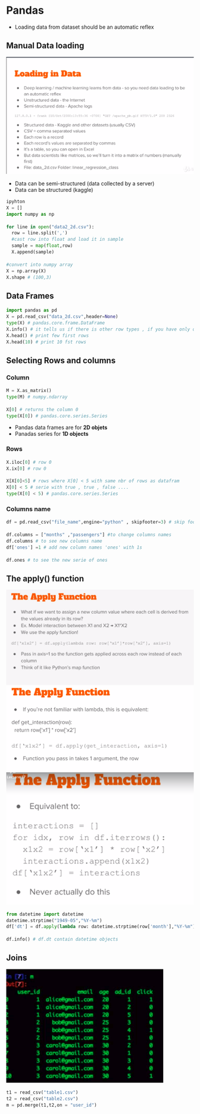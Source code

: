 # Pandas
- Loading data from dataset should be an automatic reflex

## Manual Data loading
![Streched](/assets/S3L13.png)
- Data can be semi-structured (data collected by a server)
- Data can be structured (kaggle)
```python
ipyhton
X = []
import numpy as np

for line in open("data2_2d.csv"):
  row = line.split(',')
  #cast row into float and load it in sample
  sample = map(float,row)
  X.append(sample)

#convert into numpy array
X = np.array(X)
X.shape # (100,3)
```  

## Data Frames
```python
import pandas as pd
X = pd.read_csv("data_2d.csv",header=None)
type(X) # pandas.core.frame.DataFrame
X.info() # it tells us if there is other row types , if you have only one String in cell it will return String
X.head() # print few first rows
X.head(10) # print 10 fst rows
```

## Selecting Rows and columns
### Column
```python
M = X.as_matrix()
type(M) # numpy.ndarray

X[0] # returns the column 0
type(X[0]) # pandas.core.series.Series
```
 - Pandas data frames are for **2D objets**
 - Panadas series for **1D objects**
 ### Rows
 ```python
X.iloc[0] # row 0
X.ix[0] # row 0

X[X[0]<5] # rows where X[0] < 5 with same nbr of rows as datafram
X[0] < 5 # serie with true , true , false ....
type(X[0] < 5) # pandas.core.series.Series
```
### Columns name
```python
df = pd.read_csv("file_name",engine="python" , skipfooter=3) # skip footer is number of lines at bottom to skip  (unspported with engine = 'c')

df.columns = ["months" ,"passengers"] #to change columns names
df.columns # to see new columns name 
df['ones'] =1 # add new column names 'ones' with 1s

df.ones # to see the new serie of ones
```

## The apply() function
![Streched](/assets/S3L17.png)
![Streched](/assets/S3L17-2.png)
![Streched](/assets/S3L17-3.png)

```python
from datetime import datetime
datetime.strptime("1949-05","%Y-%m") 
df['dt'] = df.apply(lambda row: datetime.strptime(row['month'],"%Y-%m"), axis=1)

df.info() # df.dt contain datetime objects

```
## Joins
![Streched](/assets/S3L18.png)
```python
t1 = read_csv("table1.csv")
t2 = read_csv("table2.csv")
m = pd.merge(t1,t2,on = "user_id")

```

